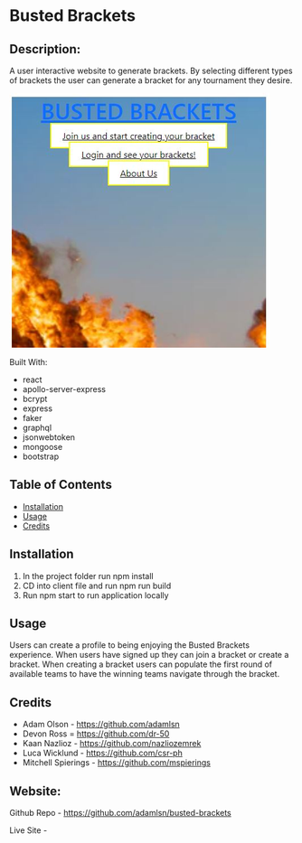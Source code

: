 # Busted Brackets

## Description:
A user interactive website to generate brackets. By selecting different types of brackets the user can generate a bracket for any tournament they desire. 

![screenshot](./client/public/images/homepage.JPG)

Built With: 
* react
* apollo-server-express
* bcrypt
* express
* faker
* graphql
* jsonwebtoken
* mongoose
* bootstrap

## Table of Contents
* [Installation](#installation)
* [Usage](#usage)
* [Credits](#credits)

## Installation
1. In the project folder run npm install
2. CD into client file and run npm run build 
3. Run npm start to run application locally

## Usage
Users can create a profile to being enjoying the Busted Brackets experience. When users have signed up they can join a bracket or create a bracket. When creating a bracket users can populate the first round of available teams to have the winning teams navigate through the bracket. 

## Credits
* Adam Olson - https://github.com/adamlsn
* Devon Ross = https://github.com/dr-50
* Kaan Nazlioz - https://github.com/nazliozemrek
* Luca Wicklund - https://github.com/csr-ph
* Mitchell Spierings - https://github.com/mspierings

## Website:
Github Repo - 
https://github.com/adamlsn/busted-brackets

Live Site -
